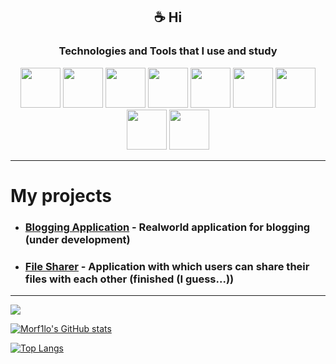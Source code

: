 <h2 align="center">☕️ Hi</h2>

<h3 align="center">Technologies and Tools that I use and study</h3>
<div align="center">
    <img src="https://raw.githubusercontent.com/marwin1991/profile-technology-icons/refs/heads/main/icons/go.png" width="64" />
    <img src="https://raw.githubusercontent.com/marwin1991/profile-technology-icons/refs/heads/main/icons/rabbitmq.png" width="64" />
    <img src="https://user-images.githubusercontent.com/25181517/117207330-263ba280-adf4-11eb-9b97-0ac5b40bc3be.png" width="64" />
    <img src="https://raw.githubusercontent.com/marwin1991/profile-technology-icons/refs/heads/main/icons/postgresql.png" width="64" />
    <img src="https://raw.githubusercontent.com/marwin1991/profile-technology-icons/refs/heads/main/icons/redis.png" width="64" />
    <img src="https://raw.githubusercontent.com/marwin1991/profile-technology-icons/refs/heads/main/icons/mongodb.png" width="64" />
    <img src="https://raw.githubusercontent.com/marwin1991/profile-technology-icons/refs/heads/main/icons/git.png" width="64" />
    <img src="https://raw.githubusercontent.com/marwin1991/profile-technology-icons/refs/heads/main/icons/visual_studio_code.png" width="64" />
    <img src="https://raw.githubusercontent.com/marwin1991/profile-technology-icons/refs/heads/main/icons/postman.png" width="64" />
</div>

---

# My projects
- ### [Blogging Application](https://github.com/BloggingApp) - Realworld application for blogging (under development)
- ### [File Sharer](https://github.com/File-Sharer) - Application with which users can share their files with each other (finished (I guess...))

---

![](https://komarev.com/ghpvc?username=morf1lo&color=16198a&style=for-the-badge)

[![Morf1lo's GitHub stats](https://github-readme-stats.vercel.app/api?username=morf1lo&theme=radical&show_icons=true&hide_border=true&icon_color=f1f1f1)](https://github.com/anuraghazra/github-readme-stats)

[![Top Langs](https://github-readme-stats.vercel.app/api/top-langs/?username=morf1lo&layout=compact&theme=radical&hide_border=true)](https://github.com/anuraghazra/github-readme-stats)
